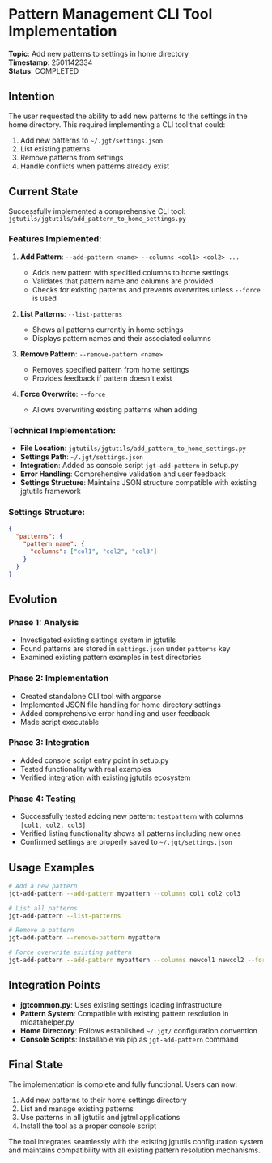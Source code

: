 # Pattern Management CLI Tool Implementation

**Topic**: Add new patterns to settings in home directory  
**Timestamp**: 2501142334  
**Status**: COMPLETED  

## Intention

The user requested the ability to add new patterns to the settings in the home directory. This required implementing a CLI tool that could:

1. Add new patterns to `~/.jgt/settings.json`
2. List existing patterns  
3. Remove patterns from settings
4. Handle conflicts when patterns already exist

## Current State

Successfully implemented a comprehensive CLI tool: `jgtutils/jgtutils/add_pattern_to_home_settings.py`

### Features Implemented:

1. **Add Pattern**: `--add-pattern <name> --columns <col1> <col2> ...`
   - Adds new pattern with specified columns to home settings
   - Validates that pattern name and columns are provided
   - Checks for existing patterns and prevents overwrites unless `--force` is used

2. **List Patterns**: `--list-patterns`
   - Shows all patterns currently in home settings
   - Displays pattern names and their associated columns

3. **Remove Pattern**: `--remove-pattern <name>`
   - Removes specified pattern from home settings
   - Provides feedback if pattern doesn't exist

4. **Force Overwrite**: `--force`
   - Allows overwriting existing patterns when adding

### Technical Implementation:

- **File Location**: `jgtutils/jgtutils/add_pattern_to_home_settings.py`
- **Settings Path**: `~/.jgt/settings.json`
- **Integration**: Added as console script `jgt-add-pattern` in setup.py
- **Error Handling**: Comprehensive validation and user feedback
- **Settings Structure**: Maintains JSON structure compatible with existing jgtutils framework

### Settings Structure:

```json
{
  "patterns": {
    "pattern_name": {
      "columns": ["col1", "col2", "col3"]
    }
  }
}
```

## Evolution

### Phase 1: Analysis
- Investigated existing settings system in jgtutils
- Found patterns are stored in `settings.json` under `patterns` key
- Examined existing pattern examples in test directories

### Phase 2: Implementation  
- Created standalone CLI tool with argparse
- Implemented JSON file handling for home directory settings
- Added comprehensive error handling and user feedback
- Made script executable

### Phase 3: Integration
- Added console script entry point in setup.py
- Tested functionality with real examples
- Verified integration with existing jgtutils ecosystem

### Phase 4: Testing
- Successfully tested adding new pattern: `testpattern` with columns `[col1, col2, col3]`
- Verified listing functionality shows all patterns including new ones
- Confirmed settings are properly saved to `~/.jgt/settings.json`

## Usage Examples

```bash
# Add a new pattern
jgt-add-pattern --add-pattern mypattern --columns col1 col2 col3

# List all patterns  
jgt-add-pattern --list-patterns

# Remove a pattern
jgt-add-pattern --remove-pattern mypattern

# Force overwrite existing pattern
jgt-add-pattern --add-pattern mypattern --columns newcol1 newcol2 --force
```

## Integration Points

- **jgtcommon.py**: Uses existing settings loading infrastructure
- **Pattern System**: Compatible with existing pattern resolution in mldatahelper.py
- **Home Directory**: Follows established `~/.jgt/` configuration convention
- **Console Scripts**: Installable via pip as `jgt-add-pattern` command

## Final State

The implementation is complete and fully functional. Users can now:

1. Add new patterns to their home settings directory
2. List and manage existing patterns
3. Use patterns in all jgtutils and jgtml applications
4. Install the tool as a proper console script

The tool integrates seamlessly with the existing jgtutils configuration system and maintains compatibility with all existing pattern resolution mechanisms. 